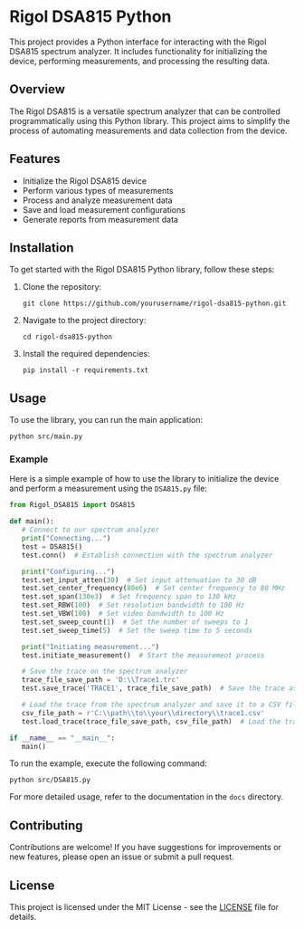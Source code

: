 # Rigol DSA815 Python

This project provides a Python interface for interacting with the Rigol DSA815 spectrum analyzer. It includes functionality for initializing the device, performing measurements, and processing the resulting data.

## Overview

The Rigol DSA815 is a versatile spectrum analyzer that can be controlled programmatically using this Python library. This project aims to simplify the process of automating measurements and data collection from the device.

## Features

- Initialize the Rigol DSA815 device
- Perform various types of measurements
- Process and analyze measurement data
- Save and load measurement configurations
- Generate reports from measurement data

## Installation

To get started with the Rigol DSA815 Python library, follow these steps:

1. Clone the repository:
   ```
   git clone https://github.com/yourusername/rigol-dsa815-python.git
   ```

2. Navigate to the project directory:
   ```
   cd rigol-dsa815-python
   ```

3. Install the required dependencies:
   ```
   pip install -r requirements.txt
   ```

## Usage

To use the library, you can run the main application:

```
python src/main.py
```

### Example

Here is a simple example of how to use the library to initialize the device and perform a measurement using the `DSA815.py` file:

```python
from Rigol_DSA815 import DSA815

def main():
   # Connect to our spectrum analyzer
   print("Connecting...")
   test = DSA815()
   test.conn()  # Establish connection with the spectrum analyzer

   print("Configuring...")
   test.set_input_atten(30)  # Set input attenuation to 30 dB
   test.set_center_frequency(80e6)  # Set center frequency to 80 MHz
   test.set_span(130e3)  # Set frequency span to 130 kHz
   test.set_RBW(100)  # Set resolution bandwidth to 100 Hz
   test.set_VBW(100)  # Set video bandwidth to 100 Hz
   test.set_sweep_count(1)  # Set the number of sweeps to 1
   test.set_sweep_time(5)  # Set the sweep time to 5 seconds

   print("Initiating measurement...")
   test.initiate_measurement()  # Start the measurement process

   # Save the trace on the spectrum analyzer
   trace_file_save_path = 'D:\\Trace1.trc'
   test.save_trace('TRACE1', trace_file_save_path)  # Save the trace as 'TRACE1' to the specified path

   # Load the trace from the spectrum analyzer and save it to a CSV file on the computer
   csv_file_path = r'C:\\path\\to\\your\\directory\\trace1.csv'
   test.load_trace(trace_file_save_path, csv_file_path)  # Load the trace and save it as a CSV file

if __name__ == "__main__":
   main()
```

To run the example, execute the following command:

```
python src/DSA815.py
```

For more detailed usage, refer to the documentation in the `docs` directory.

## Contributing

Contributions are welcome! If you have suggestions for improvements or new features, please open an issue or submit a pull request.

## License

This project is licensed under the MIT License - see the [LICENSE](LICENSE) file for details.
